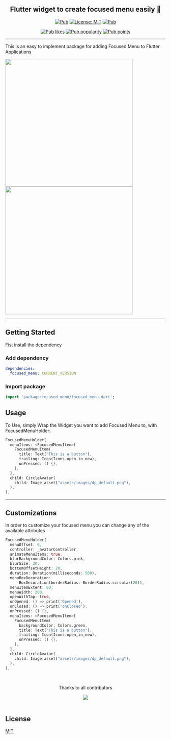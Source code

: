 <h2 align="center"> Flutter widget to create focused menu easily 🚀 </h2>

<p align="center">
  <a href="https://pub.dev/packages/focused_menu"><img src="https://img.shields.io/pub/v/focused_menu.svg" alt="Pub"></a>
  <a href="https://opensource.org/licenses/MIT"><img src="https://img.shields.io/badge/license-MIT-blue.svg" alt="License: MIT"></a>
  <a href="https://github.com/retroportalstudio/focused_menu"><img src="https://img.shields.io/github/stars/retroportalstudio/focused_menu?style=social" alt="Pub"></a>
</p>
<p align="center">
  <a href="https://pub.dev/packages/focused_menu/score"><img src="https://img.shields.io/pub/likes/focused_menu?logo=flutter" alt="Pub likes"></a>
  <a href="https://pub.dev/packages/focused_menu/score"><img src="https://img.shields.io/pub/popularity/focused_menu?logo=flutter" alt="Pub popularity"></a>
  <a href="https://pub.dev/packages/focused_menu/score"><img src="https://img.shields.io/pub/points/focused_menu?logo=flutter" alt="Pub points"></a>
</p>

---

This is an easy to implement package for adding Focused Menu to Flutter Applications


<p float="center">
  <img src="https://github.com/retroportalstudio/focused_menu/blob/master/example/repo_files/focused_menu.gif?raw=true" width="400" />
  <img src="https://github.com/retroportalstudio/focused_menu/blob/master/example/repo_files/using-controller.gif?raw=true" width="400" /> 
</p>

---

## Getting Started
Fist install the dependency

### Add dependency

```yaml
dependencies:
  focused_menu: CURRENT_VERSION
```

### Import package

```dart
import 'package:focused_menu/focused_menu.dart';
```
## Usage
To Use, simply Wrap the Widget you want to add Focused Menu to, with FocusedMenuHolder:
```dart
FocusedMenuHolder(
  menuItems: <FocusedMenuItem>[
    FocusedMenuItem(
      title: Text("This is a button"),
      trailing: Icon(Icons.open_in_new),
      onPressed: () {},
    ),
  ],
  child: CircleAvatar(
    child: Image.asset("assets/images/dp_default.png"),
  ),
),
```

---

## Customizations

In order to customize your focused menu you can change any of the available attributes

```dart
FocusedMenuHolder(
  menuOffset: 0,
  controller: _avatarController,
  animateMenuItems: true,
  blurBackgroundColor: Colors.pink,
  blurSize: 20,
  bottomOffsetHeight: 20,
  duration: Duration(milliseconds: 500),
  menuBoxDecoration:
      BoxDecoration(borderRadius: BorderRadius.circular(20)),
  menuItemExtent: 60,
  menuWidth: 200,
  openWithTap: true,
  onOpened: () => print('Opened'),
  onClosed: () => print('onClosed'),
  onPressed: () {},
  menuItems: <FocusedMenuItem>[
    FocusedMenuItem(
      backgroundColor: Colors.green,
      title: Text("This is a button"),
      trailing: Icon(Icons.open_in_new),
      onPressed: () {},
    ),
  ],
  child: CircleAvatar(
    child: Image.asset("assets/images/dp_default.png"),
  ),
),
```

<br>
<div align="center" >
  <p>Thanks to all contributors</p>
  <a href="https://github.com/retroportalstudio/focused_menu/graphs/contributors">
    <img src="https://contrib.rocks/image?repo=retroportalstudio/focused_menu" />
  </a>
</div>
<br>


## License
[MIT](https://choosealicense.com/licenses/mit/)
